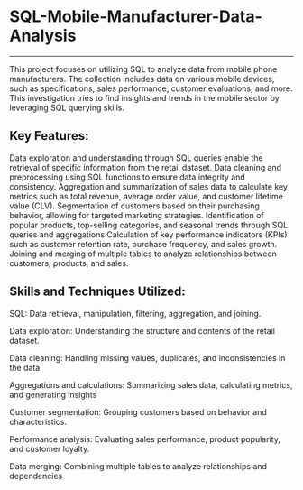 # SQL-Mobile-Manufacturer-Data-Analysis
----------------------------------------------
This project focuses on utilizing SQL to analyze data from mobile phone manufacturers. The collection includes data on various mobile devices, such as specifications, sales performance, customer evaluations, and more. This investigation tries to find insights and trends in the mobile sector by leveraging SQL querying skills.

Key Features:
---------------------------
Data exploration and understanding through SQL queries enable the retrieval of specific information from the retail dataset.
Data cleaning and preprocessing using SQL functions to ensure data integrity and consistency.
Aggregation and summarization of sales data to calculate key metrics such as total revenue, average order value, and customer lifetime value (CLV).
Segmentation of customers based on their purchasing behavior, allowing for targeted marketing strategies.
Identification of popular products, top-selling categories, and seasonal trends through SQL queries and aggregations
Calculation of key performance indicators (KPIs) such as customer retention rate, purchase frequency, and sales growth.
Joining and merging of multiple tables to analyze relationships between customers, products, and sales.

Skills and Techniques Utilized:
---------------------------
SQL: Data retrieval, manipulation, filtering, aggregation, and joining.

Data exploration: Understanding the structure and contents of the retail dataset.

Data cleaning: Handling missing values, duplicates, and inconsistencies in the data

Aggregations and calculations: Summarizing sales data, calculating metrics, and generating insights

Customer segmentation: Grouping customers based on behavior and characteristics.

Performance analysis: Evaluating sales performance, product popularity, and customer loyalty.

Data merging: Combining multiple tables to analyze relationships and dependencies

